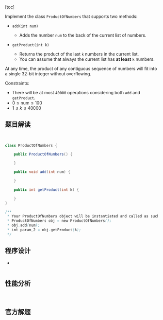[toc]

Implement the class `ProductOfNumbers` that supports two methods:

* `add(int num)`
  * Adds the number `num` to the back of the current list of numbers.

* `getProduct(int k)`
  * Returns the product of the last `k` numbers in the current list.
  * You can assume that always the current list has **at least** `k` numbers.

At any time, the product of any contiguous sequence of numbers will fit into a single 32-bit integer without overflowing.



Constraints:

* There will be at most `40000` operations considering both `add` and `getProduct`.
* $0 \le \text{num} \le 100$
* $1 \le k \le 40000$



## 题目解读

&emsp;

```java
class ProductOfNumbers {

    public ProductOfNumbers() {

    }
    
    public void add(int num) {

    }
    
    public int getProduct(int k) {

    }
}

/**
 * Your ProductOfNumbers object will be instantiated and called as such:
 * ProductOfNumbers obj = new ProductOfNumbers();
 * obj.add(num);
 * int param_2 = obj.getProduct(k);
 */
```

## 程序设计

* 

```java

```

## 性能分析

&emsp;



## 官方解题

&emsp;